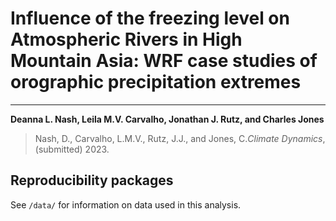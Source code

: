 # Influence of the freezing level on Atmospheric Rivers in High Mountain Asia: WRF case studies of orographic precipitation extremes
---
**Deanna L. Nash, Leila M.V. Carvalho, Jonathan J. Rutz, and Charles Jones**
> Nash, D., Carvalho, L.M.V., Rutz, J.J., and Jones, C.<em>Climate Dynamics</em>, (submitted) 2023. 

## Reproducibility packages

See `/data/` for information on data used in this analysis.